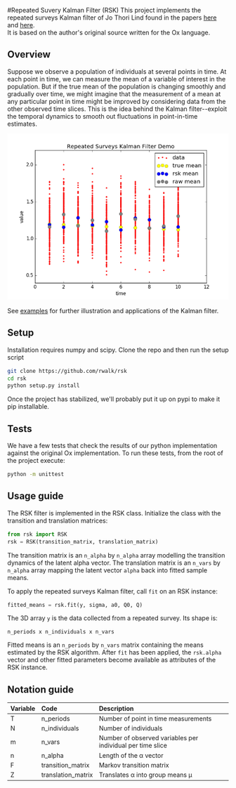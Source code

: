 #Repeated Suvery Kalman Filter (RSK)
This project implements the repeated surveys Kalman filter of Jo Thori Lind found in the papers [here](http://folk.uio.no/jlind/papers/DP333.pdf) and [here](http://folk.uio.no/jlind/papers/surveys.pdf).  
It is based on the author's original source written for the Ox language.

## Overview
Suppose we observe a population of individuals at several points in time.  At each point in time, we can measure the mean of a variable of interest in the population.  But if the true mean of the population is changing smoothly and gradually over time, we might imagine that the measurement of a mean at any particular point in time might be improved by considering data from the other observed time slices.  This is the idea behind the Kalman filter--exploit the temporal dynamics to smooth out fluctuations in point-in-time estimates.

![img](examples/example.png)

See [examples](examples/) for further illustration and applications of the Kalman filter.

## Setup
Installation requires numpy and scipy.  Clone the repo and then run the setup script
```bash
git clone https://github.com/rwalk/rsk
cd rsk
python setup.py install
```
Once the project has stabilized, we'll probably put it up on pypi to make it pip installable.

## Tests
We have a few tests that check the results of our python implementation against the original Ox implementation.
To run these tests, from the root of the project execute:

```bash
python -m unittest
```

## Usage guide

The RSK filter is implemented in the RSK class. Initialize the class with the transition and translation matrices:
```python
from rsk import RSK
rsk = RSK(transition_matrix, translation_matrix)
```
The transition matrix is an `n_alpha` by `n_alpha` array modelling the transition dynamics of the latent alpha vector.
The translation matrix is an `n_vars` by `n_alpha` array mapping the latent vector `alpha` back into fitted sample means.

To apply the repeated surveys Kalman filter, call `fit` on an RSK instance:
```python
fitted_means = rsk.fit(y, sigma, a0, Q0, Q)
```
The 3D array `y` is the data collected from a repeated survey.  Its shape is:
```
n_periods x n_individuals x n_vars
```

Fitted means is an `n_periods` by `n_vars` matrix containing the means estimated by the RSK algorithm. After `fit` has been applied, the `rsk.alpha` vector and other fitted parameters become available as attributes of the RSK
 instance. 

## Notation guide

| Variable      | Code          | Description  |
| :------------- |:-------------| :-----|
|T|n_periods|Number of point in time measurements|
|N|n_individuals|Number of individuals|
|m|n_vars|Number of observed variables per individual per time slice|
|n|n_alpha|Length of the α vector|
|F|transition_matrix|Markov transition matrix|
|Z|translation_matrix|Translates α into group means μ|
